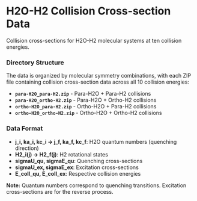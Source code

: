 # **H2O-H2 Collision Cross-section Data**
Collision cross-sections for H2O-H2 molecular systems at ten collision energies.

### **Directory Structure**
The data is organized by molecular symmetry combinations, with each ZIP file containing collision cross-section data across all 10 collision energies:
- **`para-H2O_para-H2.zip`** - Para-H2O + Para-H2 collisions
- **`para-H2O_ortho-H2.zip`** - Para-H2O + Ortho-H2 collisions
- **`ortho-H2O_para-H2.zip`** - Ortho-H2O + Para-H2 collisions
- **`ortho-H2O_ortho-H2.zip`** - Ortho-H2O + Ortho-H2 collisions

  
### **Data Format**
- **j_i, ka_i, kc_i → j_f, ka_f, kc_f**: H2O quantum numbers (quenching direction)
- **H2_i(j) → H2_f(j)**: H2 rotational states
- **sigmaU_qu, sigmaE_qu**: Quenching cross-sections 
- **sigmaU_ex, sigmaE_ex**: Excitation cross-sections 
- **E_coll_qu, E_coll_ex**: Respective collision energies
  
**Note:** Quantum numbers correspond to quenching transitions. Excitation cross-sections are for the reverse process.
